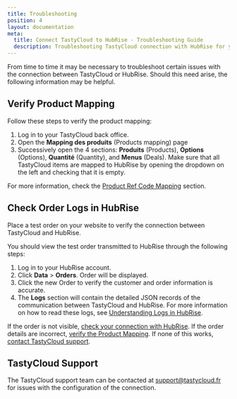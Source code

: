 ```yaml
---
title: Troubleshooting
position: 4
layout: documentation
meta:
  title: Connect TastyCloud to HubRise - Troubleshooting Guide
  description: Troubleshooting TastyCloud connection with HubRise for your EPOS and other apps to work as a cohesive whole. Connect apps and synchronise your data.
---
```


From time to time it may be necessary to troubleshoot certain issues with the connection between TastyCloud or HubRise. Should this need arise, the following information may be helpful.

## Verify Product Mapping

Follow these steps to verify the product mapping:

1. Log in to your TastyCloud back office.
1. Open the **Mapping des produits** (Products mapping) page
1. Successively open the 4 sections: **Produits** (Products), **Options** (Options), **Quantité** (Quantity), and **Menus** (Deals). Make sure that all TastyCloud items are mapped to HubRise by opening the dropdown on the left and checking that it is empty.

For more information, check the [Product Ref Code Mapping](/apps/tastycloud/map-ref-codes/#products-and-options) section.

## Check Order Logs in HubRise

Place a test order on your website to verify the connection between TastyCloud and HubRise.

You should view the test order transmitted to HubRise through the following steps:

1. Log in to your HubRise account.
1. Click **Data** > **Orders**. Order will be displayed.
1. Click the new Order to verify the customer and order information is accurate.
1. The **Logs** section will contain the detailed JSON records of the communication between TastyCloud and HubRise. For more information on how to read these logs, see [Understanding Logs in HubRise](/docs/hubrise-logs).

If the order is not visible, [check your connection with HubRise](/apps/tastycloud/connect-hubrise). If the order details are incorrect, [verify the Product Mapping](/apps/tastycloud/map-ref-codes/). If none of this works, [contact TastyCloud support](#tastycloud-support).

## TastyCloud Support

The TastyCloud support team can be contacted at [support@tastycloud.fr](mailto:support@tastycloud.fr) for issues with the configuration of the connection.
